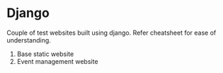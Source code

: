 # Django
Couple of test websites built using django. Refer cheatsheet for ease of understanding.
1) Base static website
2) Event management website
